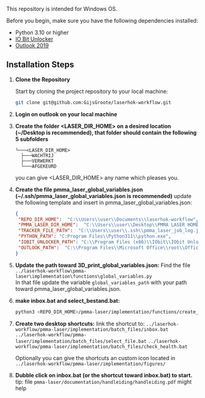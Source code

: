 This repository is intended for Windows OS.

Before you begin, make sure you have the following dependencies installed:

- Python 3.10 or higher
- [IO Bit Unlocker](https://www.iobit.com/nl/iobit-unlocker.php#)
- [Outlook 2019](https://microsoft-outlook.en.softonic.com/)

## Installation Steps

1. **Clone the Repository**

   Start by cloning the project repository to your local machine:

   ```bash
   git clone git@github.com:GijsGroote/laserhok-workflow.git
   ```

2. **Login on outlook on your local machine**

3. **Create the folder <LASER_DIR_HOME> on a desired location (~/Desktop is recommended), that folder should contain the following 5 subfolders**

    ```text
   └───<LASER_DIR_HOME>
      ├───WACHTRIJ
      ├───VERWERKT
      └───AFGEKEURD
    ```

   you can give <LASER_DIR_HOME> any name which pleases you.

4. **Create the file pmma_laser_global_variables.json (~/.ssh/pmma_laser_global_variables.json is recommended)**
   update the following template and insert in pmma_laser_global_variables.json:

   ```json
   {
    "REPO_DIR_HOME":  "C:\\Users\\user\\Documents\\laserhok-workflow",
    "PMMA_LASER_DIR_HOME":  "C:\\Users\\user\\Desktop\\PMMA LASER HOME",
    "TRACKER_FILE_PATH":  "C:\\Users\\user\\.ssh\\pmma_laser_job_log.json",
    "PYTHON_PATH": "C:Program Files\\Python311\\python.exe",
    "IOBIT_UNLOCKER_PATH": "C:\\Program Files (x86)\\IObit\\IObit Unlocker\\IObitUnlocker.exe",
    "OUTLOOK_PATH":  "C:\\Program Files\\Microsoft Office\\root\\Office16\\OUTLOOK.EXE"
   }
   ```

5. **Update the path toward 3D_print_global_variables.json:**
    Find the file `../laserhok-workflow\pmma-laser\implementation\functions\global_variables.py`  
    In that file update the variable `global_variables_path` with your path toward pmma_laser_global_variables.json.  

6. **make inbox.bat and select_bestand.bat:**

   ```bash
   python3 <REPO_DIR_HOME>/pmma-laser/implementation/functions/create_batch_files.py
   ```

7. **Create two desktop shortcuts:**
   link the shortcut to:
  `../laserhok-workflow/pmma-laser/implementation/batch_files/inbox.bat`
 `../laserhok-workflow/pmma-laser/implementation/batch_files/select_file.bat`
 `../laserhok-workflow/pmma-laser/implementation/batch_files/check_health.bat`

   Optionally you can give the shortcuts an custom icon located in
`../laserhok-workflow/pmma-laser/implementation/figures/`

8. **Dubble click on inbox.bat (or the shortcut toward inbox.bat) to start.**
   tip: file `pmma-laser/documentation/handleiding/handleiding.pdf` might help
